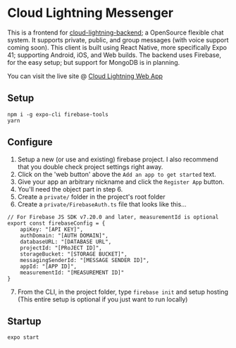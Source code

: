 <!-- Comment -->
# Cloud Lightning Messenger

This is a frontend for [cloud-lightning-backend](https://github.com/nightness/cloud-lightning-backend); a OpenSource flexible chat system. It supports private, public, and group messages (with voice support coming soon). This client is built using React Native, more specifically Expo 41; supporting Android, iOS, and Web builds. The backend uses Firebase, for the easy setup; but support for MongoDB is in planning.

You can visit the live site @ [Cloud Lightning Web App](https://cloud-lightning.web.app/)


## Setup

```
npm i -g expo-cli firebase-tools
yarn
```

## Configure
1. Setup a new (or use and existing) firebase project. I also recommend that you double check project settings right away.
2. Click on the 'web button' above the `Add an app to get started` text.
3. Give your app an arbitrary nickname and click the `Register App` button.
4. You'll need the object part in step 6.
5. Create a `private/` folder in the project's root folder
6. Create a `private/FirebaseAuth.ts` file that looks like this...
```tsx
// For Firebase JS SDK v7.20.0 and later, measurementId is optional
export const firebaseConfig = {
    apiKey: "[API KEY]",
    authDomain: "[AUTH DOMAIN]",
    databaseURL: "[DATABASE URL",
    projectId: "[PRoJECT ID]",
    storageBucket: "[STORAGE BUCKET]",
    messagingSenderId: "[MESSAGE SENDER ID]",
    appId: "[APP ID]",
    measurementId: "[MEASUREMENT ID]"
}
```
7. From the CLI, in the project folder, type `firebase init` and setup hosting (This entire setup is optional if you just want to run locally)
## Startup

```
expo start
```
